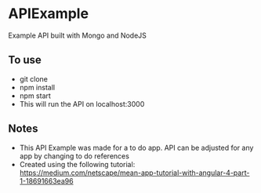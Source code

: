 # APIExample
Example API built with Mongo and NodeJS

## To use
* git clone
* npm install
* npm start
* This will run the API on localhost:3000

## Notes
* This API Example was made for a to do app. API can be adjusted for any app by changing to do references
* Created using the following tutorial: https://medium.com/netscape/mean-app-tutorial-with-angular-4-part-1-18691663ea96
